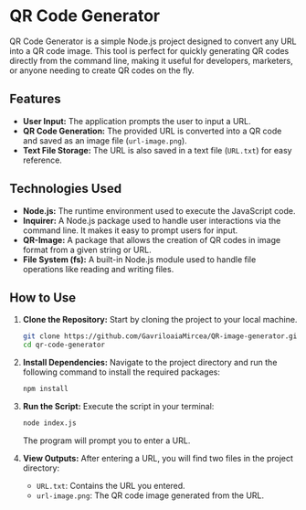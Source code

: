 # QR Code Generator

QR Code Generator is a simple Node.js project designed to convert any URL into a QR code image. This tool is perfect for quickly generating QR codes directly from the command line, making it useful for developers, marketers, or anyone needing to create QR codes on the fly.

## Features

- **User Input:** The application prompts the user to input a URL.
- **QR Code Generation:** The provided URL is converted into a QR code and saved as an image file (`url-image.png`).
- **Text File Storage:** The URL is also saved in a text file (`URL.txt`) for easy reference.

## Technologies Used

- **Node.js:** The runtime environment used to execute the JavaScript code.
- **Inquirer:** A Node.js package used to handle user interactions via the command line. It makes it easy to prompt users for input.
- **QR-Image:** A package that allows the creation of QR codes in image format from a given string or URL.
- **File System (fs):** A built-in Node.js module used to handle file operations like reading and writing files.

## How to Use

1. **Clone the Repository:** Start by cloning the project to your local machine.

    ```bash
    git clone https://github.com/GavriloaiaMircea/QR-image-generator.git
    cd qr-code-generator
    ```

2. **Install Dependencies:** Navigate to the project directory and run the following command to install the required packages:

    ```bash
    npm install
    ```

3. **Run the Script:** Execute the script in your terminal:

    ```bash
    node index.js
    ```

    The program will prompt you to enter a URL.

4. **View Outputs:** After entering a URL, you will find two files in the project directory:

    - `URL.txt`: Contains the URL you entered.
    - `url-image.png`: The QR code image generated from the URL.
